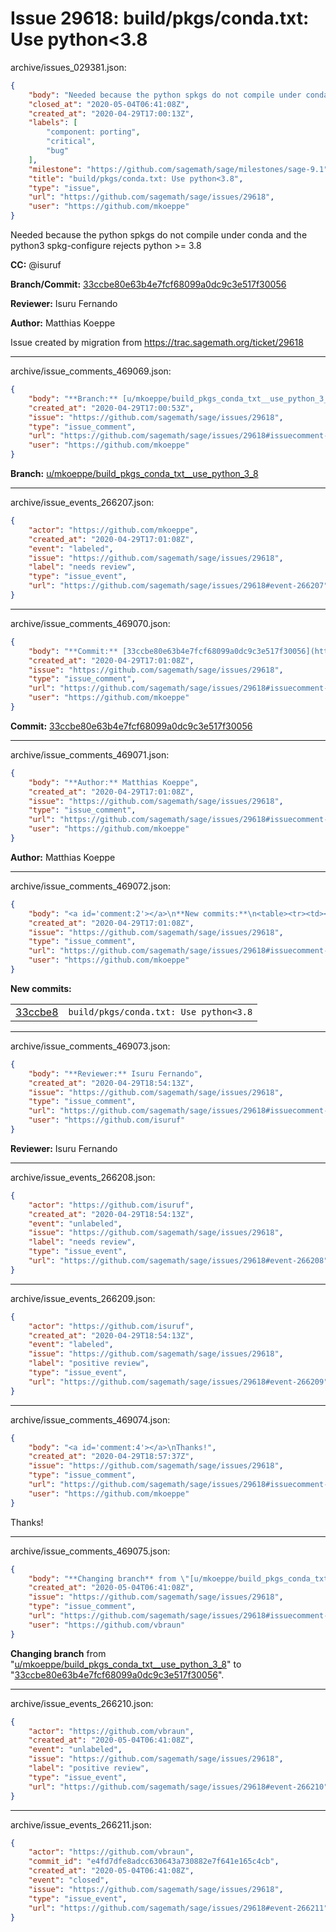 # Issue 29618: build/pkgs/conda.txt: Use python<3.8

archive/issues_029381.json:
```json
{
    "body": "Needed because the python spkgs do not compile under conda and the python3 spkg-configure rejects python >= 3.8\n\n\n**CC:**  @isuruf\n\n**Branch/Commit:** [33ccbe80e63b4e7fcf68099a0dc9c3e517f30056](https://github.com/sagemath/sagetrac-mirror/commit/33ccbe80e63b4e7fcf68099a0dc9c3e517f30056)\n\n**Reviewer:** Isuru Fernando\n\n**Author:** Matthias Koeppe\n\nIssue created by migration from https://trac.sagemath.org/ticket/29618\n\n",
    "closed_at": "2020-05-04T06:41:08Z",
    "created_at": "2020-04-29T17:00:13Z",
    "labels": [
        "component: porting",
        "critical",
        "bug"
    ],
    "milestone": "https://github.com/sagemath/sage/milestones/sage-9.1",
    "title": "build/pkgs/conda.txt: Use python<3.8",
    "type": "issue",
    "url": "https://github.com/sagemath/sage/issues/29618",
    "user": "https://github.com/mkoeppe"
}
```
Needed because the python spkgs do not compile under conda and the python3 spkg-configure rejects python >= 3.8


**CC:**  @isuruf

**Branch/Commit:** [33ccbe80e63b4e7fcf68099a0dc9c3e517f30056](https://github.com/sagemath/sagetrac-mirror/commit/33ccbe80e63b4e7fcf68099a0dc9c3e517f30056)

**Reviewer:** Isuru Fernando

**Author:** Matthias Koeppe

Issue created by migration from https://trac.sagemath.org/ticket/29618





---

archive/issue_comments_469069.json:
```json
{
    "body": "**Branch:** [u/mkoeppe/build_pkgs_conda_txt__use_python_3_8](https://github.com/sagemath/sagetrac-mirror/tree/u/mkoeppe/build_pkgs_conda_txt__use_python_3_8)",
    "created_at": "2020-04-29T17:00:53Z",
    "issue": "https://github.com/sagemath/sage/issues/29618",
    "type": "issue_comment",
    "url": "https://github.com/sagemath/sage/issues/29618#issuecomment-469069",
    "user": "https://github.com/mkoeppe"
}
```

**Branch:** [u/mkoeppe/build_pkgs_conda_txt__use_python_3_8](https://github.com/sagemath/sagetrac-mirror/tree/u/mkoeppe/build_pkgs_conda_txt__use_python_3_8)



---

archive/issue_events_266207.json:
```json
{
    "actor": "https://github.com/mkoeppe",
    "created_at": "2020-04-29T17:01:08Z",
    "event": "labeled",
    "issue": "https://github.com/sagemath/sage/issues/29618",
    "label": "needs review",
    "type": "issue_event",
    "url": "https://github.com/sagemath/sage/issues/29618#event-266207"
}
```



---

archive/issue_comments_469070.json:
```json
{
    "body": "**Commit:** [33ccbe80e63b4e7fcf68099a0dc9c3e517f30056](https://github.com/sagemath/sagetrac-mirror/commit/33ccbe80e63b4e7fcf68099a0dc9c3e517f30056)",
    "created_at": "2020-04-29T17:01:08Z",
    "issue": "https://github.com/sagemath/sage/issues/29618",
    "type": "issue_comment",
    "url": "https://github.com/sagemath/sage/issues/29618#issuecomment-469070",
    "user": "https://github.com/mkoeppe"
}
```

**Commit:** [33ccbe80e63b4e7fcf68099a0dc9c3e517f30056](https://github.com/sagemath/sagetrac-mirror/commit/33ccbe80e63b4e7fcf68099a0dc9c3e517f30056)



---

archive/issue_comments_469071.json:
```json
{
    "body": "**Author:** Matthias Koeppe",
    "created_at": "2020-04-29T17:01:08Z",
    "issue": "https://github.com/sagemath/sage/issues/29618",
    "type": "issue_comment",
    "url": "https://github.com/sagemath/sage/issues/29618#issuecomment-469071",
    "user": "https://github.com/mkoeppe"
}
```

**Author:** Matthias Koeppe



---

archive/issue_comments_469072.json:
```json
{
    "body": "<a id='comment:2'></a>\n**New commits:**\n<table><tr><td><a href=\"https://github.com/sagemath/sagetrac-mirror/commit/33ccbe80e63b4e7fcf68099a0dc9c3e517f30056\">33ccbe8</a></td><td><code>build/pkgs/conda.txt: Use python<3.8</code></td></tr></table>\n",
    "created_at": "2020-04-29T17:01:08Z",
    "issue": "https://github.com/sagemath/sage/issues/29618",
    "type": "issue_comment",
    "url": "https://github.com/sagemath/sage/issues/29618#issuecomment-469072",
    "user": "https://github.com/mkoeppe"
}
```

<a id='comment:2'></a>
**New commits:**
<table><tr><td><a href="https://github.com/sagemath/sagetrac-mirror/commit/33ccbe80e63b4e7fcf68099a0dc9c3e517f30056">33ccbe8</a></td><td><code>build/pkgs/conda.txt: Use python<3.8</code></td></tr></table>




---

archive/issue_comments_469073.json:
```json
{
    "body": "**Reviewer:** Isuru Fernando",
    "created_at": "2020-04-29T18:54:13Z",
    "issue": "https://github.com/sagemath/sage/issues/29618",
    "type": "issue_comment",
    "url": "https://github.com/sagemath/sage/issues/29618#issuecomment-469073",
    "user": "https://github.com/isuruf"
}
```

**Reviewer:** Isuru Fernando



---

archive/issue_events_266208.json:
```json
{
    "actor": "https://github.com/isuruf",
    "created_at": "2020-04-29T18:54:13Z",
    "event": "unlabeled",
    "issue": "https://github.com/sagemath/sage/issues/29618",
    "label": "needs review",
    "type": "issue_event",
    "url": "https://github.com/sagemath/sage/issues/29618#event-266208"
}
```



---

archive/issue_events_266209.json:
```json
{
    "actor": "https://github.com/isuruf",
    "created_at": "2020-04-29T18:54:13Z",
    "event": "labeled",
    "issue": "https://github.com/sagemath/sage/issues/29618",
    "label": "positive review",
    "type": "issue_event",
    "url": "https://github.com/sagemath/sage/issues/29618#event-266209"
}
```



---

archive/issue_comments_469074.json:
```json
{
    "body": "<a id='comment:4'></a>\nThanks!",
    "created_at": "2020-04-29T18:57:37Z",
    "issue": "https://github.com/sagemath/sage/issues/29618",
    "type": "issue_comment",
    "url": "https://github.com/sagemath/sage/issues/29618#issuecomment-469074",
    "user": "https://github.com/mkoeppe"
}
```

<a id='comment:4'></a>
Thanks!



---

archive/issue_comments_469075.json:
```json
{
    "body": "**Changing branch** from \"[u/mkoeppe/build_pkgs_conda_txt__use_python_3_8](https://github.com/sagemath/sagetrac-mirror/tree/u/mkoeppe/build_pkgs_conda_txt__use_python_3_8)\" to \"[33ccbe80e63b4e7fcf68099a0dc9c3e517f30056](https://github.com/sagemath/sagetrac-mirror/commit/33ccbe80e63b4e7fcf68099a0dc9c3e517f30056)\".",
    "created_at": "2020-05-04T06:41:08Z",
    "issue": "https://github.com/sagemath/sage/issues/29618",
    "type": "issue_comment",
    "url": "https://github.com/sagemath/sage/issues/29618#issuecomment-469075",
    "user": "https://github.com/vbraun"
}
```

**Changing branch** from "[u/mkoeppe/build_pkgs_conda_txt__use_python_3_8](https://github.com/sagemath/sagetrac-mirror/tree/u/mkoeppe/build_pkgs_conda_txt__use_python_3_8)" to "[33ccbe80e63b4e7fcf68099a0dc9c3e517f30056](https://github.com/sagemath/sagetrac-mirror/commit/33ccbe80e63b4e7fcf68099a0dc9c3e517f30056)".



---

archive/issue_events_266210.json:
```json
{
    "actor": "https://github.com/vbraun",
    "created_at": "2020-05-04T06:41:08Z",
    "event": "unlabeled",
    "issue": "https://github.com/sagemath/sage/issues/29618",
    "label": "positive review",
    "type": "issue_event",
    "url": "https://github.com/sagemath/sage/issues/29618#event-266210"
}
```



---

archive/issue_events_266211.json:
```json
{
    "actor": "https://github.com/vbraun",
    "commit_id": "e4fd7dfe8adcc630643a730882e7f641e165c4cb",
    "created_at": "2020-05-04T06:41:08Z",
    "event": "closed",
    "issue": "https://github.com/sagemath/sage/issues/29618",
    "type": "issue_event",
    "url": "https://github.com/sagemath/sage/issues/29618#event-266211"
}
```
